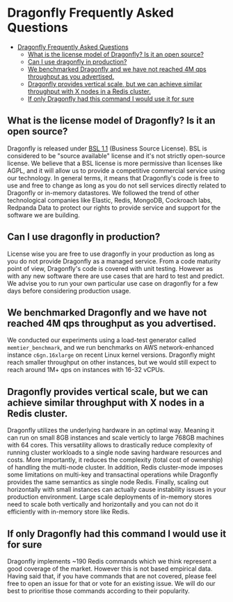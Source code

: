 # Dragonfly Frequently Asked Questions

- [Dragonfly Frequently Asked Questions](#dragonfly-frequently-asked-questions)
  - [What is the license model of Dragonfly? Is it an open source?](#what-is-the-license-model-of-dragonfly-is-it-an-open-source)
  - [Can I use dragonfly in production?](#can-i-use-dragonfly-in-production)
  - [We benchmarked Dragonfly and we have not reached 4M qps throughput as you advertised.](#we-benchmarked-dragonfly-and-we-have-not-reached-4m-qps-throughput-as-you-advertised)
  - [Dragonfly provides vertical scale, but we can achieve similar throughput with X nodes in a Redis cluster.](#dragonfly-provides-vertical-scale-but-we-can-achieve-similar-throughput-with-x-nodes-in-a-redis-cluster)
  - [If only Dragonfly had this command I would use it for sure](#if-only-dragonfly-had-this-command-i-would-use-it-for-sure)


## What is the license model of Dragonfly? Is it an open source?
Dragonfly is released under [BSL 1.1](../LICENSE.md) (Business Source License).
BSL is considered to be "source available" license and it's not strictly open-source license.
We believe that a BSL license is more permissive than licenses like AGPL, and it will allow us to
provide a competitive commercial service using our technology. In general terms,
it means that Dragonfly's code is free to use and free to change as long as you do not sell services directly related to
Dragonfly or in-memory datastores.
We followed the trend of other technological companies like Elastic, Redis, MongoDB, Cockroach labs, Redpanda Data to protect our rights to provide service and support for the software we are building.

## Can I use dragonfly in production?
License wise you are free to use dragonfly in your production as long as you do not provide Dragonfly as a managed service. From a code maturity point of view, Dragonfly's code is covered with unit testing. However as with any new software there are use cases that are hard to test and predict. We advise you to run your own particular use case on dragonfly for a few days before considering production usage.

## We benchmarked Dragonfly and we have not reached 4M qps throughput as you advertised.
We conducted our experiments using a load-test generator called `memtier_benchmark`,
and we run benchmarks on AWS network-enhanced instance `c6gn.16xlarge` on recent Linux kernel versions.
Dragonfly might reach smaller throughput on other instances, but we would
still expect to reach around 1M+ qps on instances with 16-32 vCPUs.

## Dragonfly provides vertical scale, but we can achieve similar throughput with X nodes in a Redis cluster.
Dragonfly utilizes the underlying hardware in an optimal way. Meaning it can run on small 8GB instances and scale verticly to large 768GB machines with 64 cores. This versatility allows to drastically reduce complexity of running cluster workloads to a single node saving hardware resources and costs. More importantly, it reduces the complexity (total cost of ownership) of handling the multi-node cluster. In addition, Redis cluster-mode imposes some limitations on multi-key and transactinal operations while Dragonfly provides the same semantics as single node Redis.
Finally, scaling out horizontally with small instances can actually cause instability issues in your production
environment. Large scale deployments of in-memory stores need to scale both vertically and horizontally and you
can not do it efficiently with in-memory store like Redis.

## If only Dragonfly had this command I would use it for sure
Dragonfly implements ~190 Redis commands which we think represent a good coverage of the market. However this is not based empirical data. Having said that, if you have commands that are not covered, please feel free to open an issue for that or vote for an existing issue. We will do our best to prioritise those commands according to their popularity.
